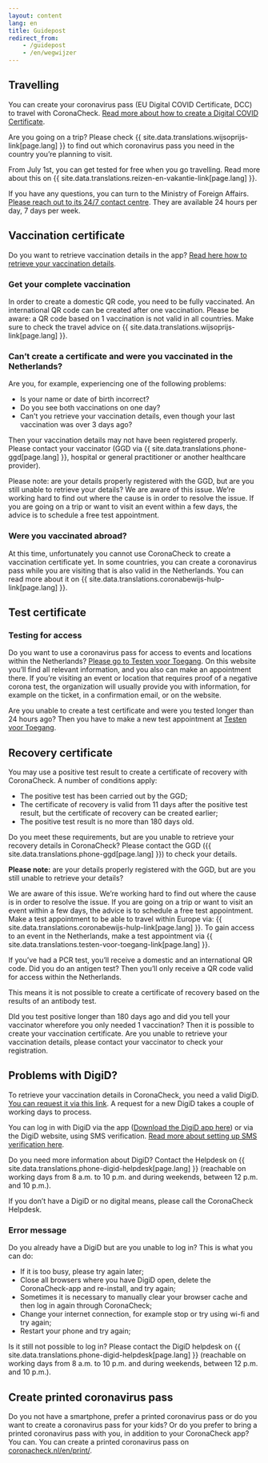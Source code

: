 ```yaml
---
layout: content
lang: en
title: Guidepost
redirect_from: 
    - /guidepost
    - /en/wegwijzer
---
```

## Travelling

You can create your coronavirus pass (EU Digital COVID Certificate, DCC) to travel with CoronaCheck. [Read more about how to create a Digital COVID Certificate](https://coronacheck.nl/en/faq/1-1-hoe-werkt-de-coronacheck-app/). 

Are you going on a trip? Please check {{ site.data.translations.wijsoprijs-link[page.lang] }} to find out which coronavirus pass you need in the country you’re planning to visit.

From July 1st, you can get tested for free when you go travelling. Read more about this on {{ site.data.translations.reizen-en-vakantie-link[page.lang] }}.

If you have any questions, you can turn to the Ministry of Foreign Affairs. <a href="https://www.netherlandsworldwide.nl/contact/contacting-the-24-7-bz-contact-centre" rel="noopener noreferrer" target="_blank">Please reach out to its 24/7 contact centre</a>. They are available 24 hours per day, 7 days per week.

## Vaccination certificate

Do you want to retrieve vaccination details in the app? [Read here how to retrieve your vaccination details](/en/faq/1-1-hoe-werkt-de-coronacheck-app/).

### Get your complete vaccination
In order to create a domestic QR code, you need to be fully vaccinated. An international QR code can be created after one vaccination. Please be aware: a QR code based on 1 vaccination is not valid in all countries. Make sure to check the travel advice on {{ site.data.translations.wijsoprijs-link[page.lang] }}.

### Can’t create a certificate and were you vaccinated in the Netherlands?
Are you, for example, experiencing one of the following problems:

- Is your name or date of birth incorrect?
- Do you see both vaccinations on one day?
- Can't you retrieve your vaccination details, even though your last vaccination was over 3 days ago?

Then your vaccination details may not have been registered properly. Please contact your vaccinator (GGD via {{ site.data.translations.phone-ggd[page.lang] }}, hospital or general practitioner or another healthcare provider). 

Please note: are your details properly registered with the GGD, but are you still unable to retrieve your details? We are aware of this issue. We’re working hard to find out where the cause is in order to resolve the issue. If you are going on a trip or want to visit an event within a few days, the advice is to schedule a free test appointment.

### Were you vaccinated abroad?

At this time, unfortunately you cannot use CoronaCheck to create a vaccination certificate yet. In some countries, you can create a coronavirus pass while you are visiting that is also valid in the Netherlands. You can read more about it on {{ site.data.translations.coronabewijs-hulp-link[page.lang] }}.

## Test certificate
### Testing for access

Do you want to use a coronavirus pass for access to events and locations within the Netherlands? <a href="https://www.testenvoortoegang.org/" rel="noopener noreferrer" target="_blank" hreflang="nl">Please go to Testen voor Toegang</a>. On this website you’ll find all relevant information, and you also can make an appointment there. If you’re visiting an event or location that requires proof of a negative corona test, the organization will usually provide you with information, for example on the ticket, in a confirmation email, or on the website.  

Are you unable to create a test certificate and were you tested longer than 24 hours ago? Then you have to make a new test appointment at <a href="https://www.testenvoortoegang.org/" rel="noopener noreferrer" target="_blank" hreflang="nl">Testen voor Toegang</a>.

## Recovery certificate 

You may use a positive test result to create a certificate of recovery with CoronaCheck. A number of conditions apply:

- The positive test has been carried out by the GGD;
- The certificate of recovery is valid from 11 days after the positive test result, but the certificate of recovery can be created earlier;
- The positive test result is no more than 180 days old.

Do you meet these requirements, but are you unable to retrieve your recovery details in CoronaCheck? Please contact the GGD ({{ site.data.translations.phone-ggd[page.lang] }}) to check your details.

<strong>Please note:</strong> are your details properly registered with the GGD, but are you still unable to retrieve your details?

We are aware of this issue. We’re working hard to find out where the cause is in order to resolve the issue. If you are going on a trip or want to visit an event within a few days, the advice is to schedule a free test appointment. 
Make a test appointment to be able to travel within Europe via: {{ site.data.translations.coronabewijs-hulp-link[page.lang] }}. To gain access to an event in the Netherlands, make a test appointment via {{ site.data.translations.testen-voor-toegang-link[page.lang] }}.


If you’ve had a PCR test, you’ll receive a domestic and an international QR code. Did you do an antigen test? Then you’ll only receive a QR code valid for access within the Netherlands.

This means it is not possible to create a certificate of recovery based on the results of an antibody test.

DId you test positive longer than 180 days ago and did you tell your vaccinator wherefore you only needed 1 vaccination? Then it is possible to create your vaccination certificate. Are you unable to retrieve your vaccination details, please contact your vaccinator to check your registration.


## Problems with DigiD? 

To retrieve your vaccination details in CoronaCheck, you need a valid DigiD. <a href="https://www.digid.nl/en/apply-or-activate-digid" rel="noopener noreferrer" target="_blank">You can request it via this link</a>.  A request for a new DigiD takes a couple of working days to process.

You can log in with DigiD via the app (<a href="https://www.digid.nl/en/login-methods/digid-app" rel="noopener noreferrer" target="_blank">Download the DigiD app here</a>) or via the DigiD website, using SMS verification. <a href="https://www.digid.nl/en/login-methods/sms-verification" rel="noopener noreferrer" target="_blank">Read more about setting up SMS verification here</a>.

Do you need more information about DigiD? Contact the Helpdesk on  {{ site.data.translations.phone-digid-helpdesk[page.lang] }} (reachable on working days from 8 a.m. to 10 p.m. and during weekends, between 12 p.m. and 10 p.m.).

If you don’t have a DigiD or no digital means, please call the CoronaCheck Helpdesk. 

### Error message

Do you already have a DigiD but are you unable to log in? This is what you can do: 

- If it is too busy, please try again later;
- Close all browsers where you have DigiD open, delete the CoronaCheck-app and re-install, and try again;
- Sometimes it is necessary to manually clear your browser cache and then log in again through CoronaCheck;
- Change your internet connection, for example stop or try using wi-fi and try again;
- Restart your phone and try again;

Is it still not possible to log in? Please contact the DigiD helpdesk on {{ site.data.translations.phone-digid-helpdesk[page.lang] }} (reachable on working days from 8 a.m. to 10 p.m. and during weekends, between 12 p.m. and 10 p.m.).

## Create printed coronavirus pass  

Do you not have a smartphone, prefer a printed coronavirus pass or do you want to create a coronavirus pass for your kids? Or do you prefer to bring a printed coronavirus pass with you, in addition to your CoronaCheck app? You can. You can create a printed coronavirus pass on [coronacheck.nl/en/print/](/en/print/).
